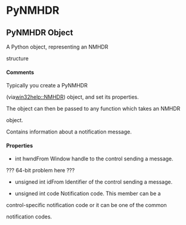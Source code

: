 # PyNMHDR

## PyNMHDR Object



A Python object, representing an NMHDR 

structure

#### Comments


Typically you create a PyNMHDR 

\(via[win32help::NMHDR](win32help.md#win32helpnmhdr)\) object, and set its properties\. 

The object can then be passed to any function which takes an NMHDR 

object\.

 

Contains information about a notification message\.

#### Properties

  - int hwndFrom
    Window handle to the control sending a message\. 

??? 64-bit problem here ???

  - unsigned int idFrom
    Identifier of the control sending a message\.

  - unsigned int code
    Notification code\. This member can be a 

control-specific notification code or it can be one of the common 

notification codes\.